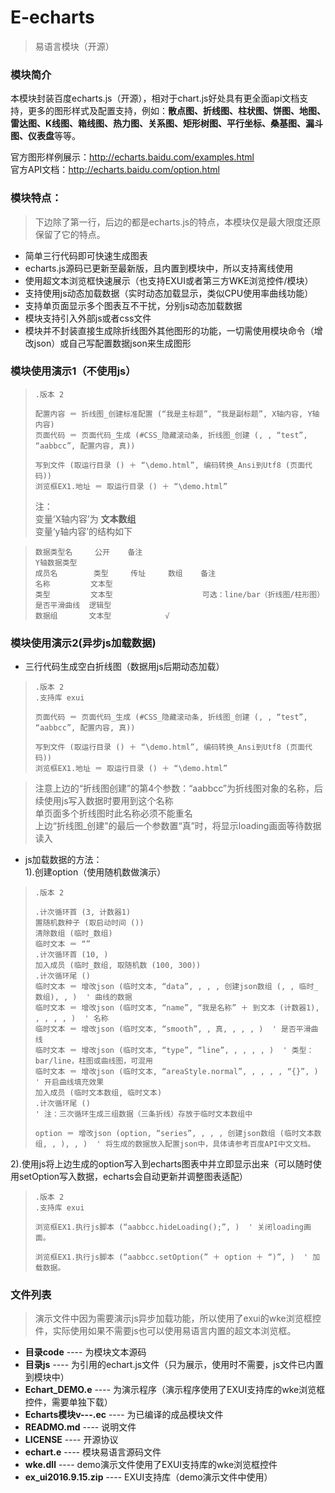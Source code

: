 # E-echarts  
>易语言模块（开源）

### 模块简介
本模块封装百度echarts.js（开源），相对于chart.js好处具有更全面api文档支持，更多的图形样式及配置支持，例如：**散点图、折线图、柱状图、饼图、地图、雷达图、K线图、箱线图、热力图、关系图、矩形树图、平行坐标、桑基图、漏斗图、仪表盘**等等。  

官方图形样例展示：http://echarts.baidu.com/examples.html  
官方API文档：http://echarts.baidu.com/option.html  



### 模块特点：

>下边除了第一行，后边的都是echarts.js的特点，本模块仅是最大限度还原保留了它的特点。


* 简单三行代码即可快速生成图表
* echarts.js源码已更新至最新版，且内置到模块中，所以支持离线使用
* 使用超文本浏览框快速展示（也支持EXUI或者第三方WKE浏览控件/模块）
* 支持使用js动态加载数据（实时动态加载显示，类似CPU使用率曲线功能）
* 支持单页面显示多个图表互不干扰，分别js动态加载数据
* 模块支持引入外部js或者css文件
* 模块并不封装直接生成除折线图外其他图形的功能，一切需使用模块命令（增改json）或自己写配置数据json来生成图形

### 模块使用演示1（不使用js）
>     .版本 2
> 
>     配置内容 ＝ 折线图_创建标准配置 (“我是主标题”, “我是副标题”, X轴内容, Y轴内容)
>     页面代码 ＝ 页面代码_生成 (#CSS_隐藏滚动条, 折线图_创建 (, , “test”, “aabbcc”, 配置内容, 真))  
>     
>     写到文件 (取运行目录 () ＋ “\demo.html”, 编码转换_Ansi到Utf8 (页面代码))
>     浏览框EX1.地址 ＝ 取运行目录 () ＋ “\demo.html”  
>
> 注：  
> 变量‘X轴内容’为 **文本数组**  
> 变量‘y轴内容’的结构如下  

>     数据类型名     公开    备注 
>     Y轴数据类型   
>     成员名        类型     传址     数组    备注 
>     名称         文本型
>     类型         文本型                    可选：line/bar（折线图/柱形图） 
>     是否平滑曲线  逻辑型
>     数据组       文本型            √



### 模块使用演示2(异步js加载数据)

* 三行代码生成空白折线图（数据用js后期动态加载）

> 
> 
>     .版本 2
>     .支持库 exui
>     
>     页面代码 ＝ 页面代码_生成 (#CSS_隐藏滚动条, 折线图_创建 (, , “test”, “aabbcc”, 配置内容, 真))  
>     
>     写到文件 (取运行目录 () ＋ “\demo.html”, 编码转换_Ansi到Utf8 (页面代码))
>     浏览框EX1.地址 ＝ 取运行目录 () ＋ “\demo.html”

> 注意上边的“折线图创建”的第4个参数：“aabbcc”为折线图对象的名称，后续使用js写入数据时要用到这个名称  
> 单页面多个折线图时此名称必须不能重名  
> 上边“折线图_创建”的最后一个参数置“真”时，将显示loading画面等待数据读入

* js加载数据的方法：  
1).创建option（使用随机数做演示）


>     .版本 2    
>     
>     .计次循环首 (3, 计数器1)
>     置随机数种子 (取启动时间 ())
>     清除数组 (临时_数组)
>     临时文本 ＝ “”
>     .计次循环首 (10, )
>     加入成员 (临时_数组, 取随机数 (100, 300))
>     .计次循环尾 ()
>     临时文本 ＝ 增改json (临时文本, “data”, , , , 创建json数组 (, , 临时_数组), , )  ' 曲线的数据
>     临时文本 ＝ 增改json (临时文本, “name”, “我是名称” ＋ 到文本 (计数器1), , , , , )  ' 名称
>     临时文本 ＝ 增改json (临时文本, “smooth”, , 真, , , , )  ' 是否平滑曲线
>     临时文本 ＝ 增改json (临时文本, “type”, “line”, , , , , )  ' 类型：bar/line，柱图或曲线图，可混用
>     临时文本 ＝ 增改json (临时文本, “areaStyle.normal”, , , , , “{}”, )  ' 开启曲线填充效果
>     加入成员 (临时文本数组, 临时文本)
>     .计次循环尾 ()
>     ' 注：三次循环生成三组数据（三条折线）存放于临时文本数组中 
>    
>     option ＝ 增改json (option, “series”, , , , 创建json数组 (临时文本数组, , ), , )  ' 将生成的数据放入配置json中，具体请参考百度API中文文档。
>     




2).使用js将上边生成的option写入到echarts图表中并立即显示出来（可以随时使用setOption写入数据，echarts会自动更新并调整图表适配）

> 
>     .版本 2
>     .支持库 exui
> 
>     浏览框EX1.执行js脚本 (“aabbcc.hideLoading();”, )  ' 关闭loading画面。
> 
>     浏览框EX1.执行js脚本 (“aabbcc.setOption(” ＋ option ＋ “)”, )  ' 加载数据。

### 文件列表
> 演示文件中因为需要演示js异步加载功能，所以使用了exui的wke浏览框控件，实际使用如果不需要js也可以使用易语言内置的超文本浏览框。

- **目录code** ----   为模块文本源码  
- **目录js**  ----  为引用的echart.js文件（只为展示，使用时不需要，js文件已内置到模块中）  
- **Echart_DEMO.e**  ----  为演示程序（演示程序使用了EXUI支持库的wke浏览框控件，需要单独下载）  
- **Echarts模块v---.ec**  ----  为已编译的成品模块文件  
- **READMO.md**  ----  说明文件
- **LICENSE**  ----  开源协议
- **echart.e**  ----  模块易语言源码文件
- **wke.dll**  ----  demo演示文件使用了EXUI支持库的wke浏览框控件
- **ex_ui2016.9.15.zip**  ----  EXUI支持库（demo演示文件中使用）